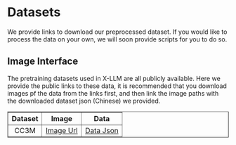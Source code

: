 # Datasets

We provide links to download our preprocessed dataset. If you would like to process the data on your own, we will soon provide scripts for you to do so. 


## Image Interface
The pretraining datasets used in X-LLM are all publicly available. Here we provide the public links to these data, it is recommended that you download images pf the data from the links first, and then link the image paths with the downloaded dataset json (Chinese) we provided.

<table border="1" width="100%">
    <tr align="center">
        <th>Dataset</th><th>Image</th><th>Data</th>
    </tr>
    <tr align="center">
        <td>CC3M</td><td><a href="">Image Url</a></td><td><a href="">Data Json</a></td>
    </tr>
</table>
<br></br>
